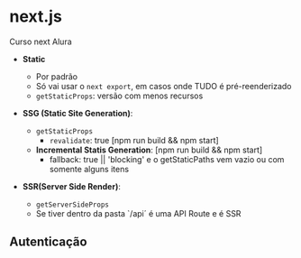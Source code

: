 # next.js
Curso next Alura

- **Static**
  - Por padrão
  - Só vai usar o `next export`, em casos onde TUDO é pré-reenderizado
  - `getStaticProps`: versão com menos recursos
  
- **SSG (Static Site Generation)**: 
  - `getStaticProps`
    - `revalidate`: true [npm run build && npm start]
  - **Incremental Statis Generation**: [npm run build && npm start]
    - fallback: true || 'blocking' e o getStaticPaths vem vazio ou com somente alguns itens
    
- **SSR(Server Side Render)**:
  - `getServerSideProps`
  - Se tiver dentro da pasta `/api´ é uma API Route e é SSR


## Autenticação
